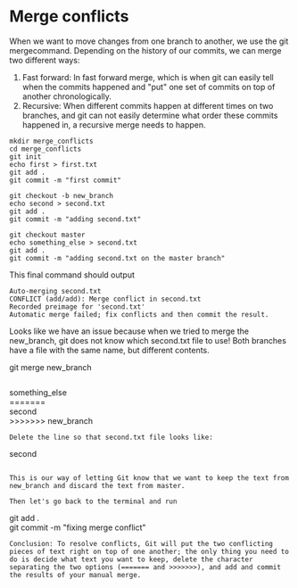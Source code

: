 # Merge conflicts
When we want to move changes from one branch to another, we use the git mergecommand. Depending on the history of our commits, we can merge two different ways:

1. Fast forward:  In fast forward merge, which is when git can easily tell when the commits happened and "put" one set of commits on top of another chronologically.
2. Recursive: When different commits happen at different times on two branches, and git can not easily determine what order these commits happened in, a recursive merge needs to happen. 
```
mkdir merge_conflicts
cd merge_conflicts
git init
echo first > first.txt
git add .
git commit -m "first commit"

git checkout -b new_branch
echo second > second.txt
git add .
git commit -m "adding second.txt"

git checkout master
echo something_else > second.txt
git add .
git commit -m "adding second.txt on the master branch"
```
This final command should output

```
Auto-merging second.txt
CONFLICT (add/add): Merge conflict in second.txt
Recorded preimage for 'second.txt'
Automatic merge failed; fix conflicts and then commit the result.
```

Looks like we have an issue because when we tried to merge the new_branch, git does not know which second.txt file to use! Both branches have a file with the same name, but different contents.

git merge new_branch
```
```
something_else  
\=======  
second  
\>>>>>>> new_branch
```
Delete the line so that second.txt file looks like:
```
second
```

This is our way of letting Git know that we want to keep the text from new_branch and discard the text from master.

Then let's go back to the terminal and run
```
git add .  
git commit -m "fixing merge conflict"
```
Conclusion: To resolve conflicts, Git will put the two conflicting pieces of text right on top of one another; the only thing you need to do is decide what text you want to keep, delete the character separating the two options (======= and >>>>>>>), and add and commit the results of your manual merge.
